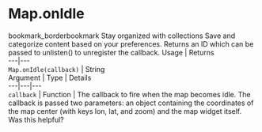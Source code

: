  
#  Map.onIdle
bookmark_borderbookmark Stay organized with collections  Save and categorize content based on your preferences.
Returns an ID which can be passed to unlisten() to unregister the callback.
Usage | Returns  
---|---  
`Map.onIdle(callback)` | String  
Argument | Type | Details  
---|---|---  
`callback` | Function | The callback to fire when the map becomes idle. The callback is passed two parameters: an object containing the coordinates of the map center (with keys lon, lat, and zoom) and the map widget itself.  
Was this helpful?
